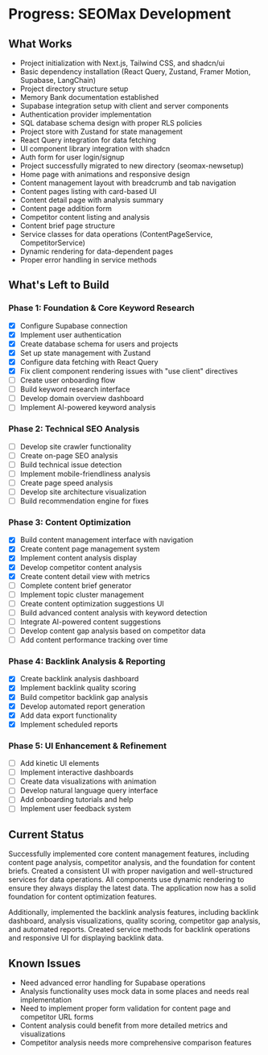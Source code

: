 # Progress: SEOMax Development

## What Works
- Project initialization with Next.js, Tailwind CSS, and shadcn/ui
- Basic dependency installation (React Query, Zustand, Framer Motion, Supabase, LangChain)
- Project directory structure setup
- Memory Bank documentation established
- Supabase integration setup with client and server components
- Authentication provider implementation
- SQL database schema design with proper RLS policies
- Project store with Zustand for state management
- React Query integration for data fetching
- UI component library integration with shadcn
- Auth form for user login/signup
- Project successfully migrated to new directory (seomax-newsetup)
- Home page with animations and responsive design
- Content management layout with breadcrumb and tab navigation
- Content pages listing with card-based UI
- Content detail page with analysis summary
- Content page addition form
- Competitor content listing and analysis
- Content brief page structure
- Service classes for data operations (ContentPageService, CompetitorService)
- Dynamic rendering for data-dependent pages
- Proper error handling in service methods

## What's Left to Build

### Phase 1: Foundation & Core Keyword Research
- [x] Configure Supabase connection
- [x] Implement user authentication
- [x] Create database schema for users and projects
- [x] Set up state management with Zustand
- [x] Configure data fetching with React Query
- [x] Fix client component rendering issues with "use client" directives
- [ ] Create user onboarding flow
- [ ] Build keyword research interface
- [ ] Develop domain overview dashboard
- [ ] Implement AI-powered keyword analysis

### Phase 2: Technical SEO Analysis
- [ ] Develop site crawler functionality
- [ ] Create on-page SEO analysis
- [ ] Build technical issue detection
- [ ] Implement mobile-friendliness analysis
- [ ] Create page speed analysis
- [ ] Develop site architecture visualization
- [ ] Build recommendation engine for fixes

### Phase 3: Content Optimization
- [x] Build content management interface with navigation
- [x] Create content page management system
- [x] Implement content analysis display
- [x] Develop competitor content analysis
- [x] Create content detail view with metrics
- [ ] Complete content brief generator
- [ ] Implement topic cluster management
- [ ] Create content optimization suggestions UI
- [ ] Build advanced content analysis with keyword detection
- [ ] Integrate AI-powered content suggestions
- [ ] Develop content gap analysis based on competitor data
- [ ] Add content performance tracking over time

### Phase 4: Backlink Analysis & Reporting
- [x] Create backlink analysis dashboard
- [x] Implement backlink quality scoring
- [x] Build competitor backlink gap analysis
- [x] Develop automated report generation
- [x] Add data export functionality
- [x] Implement scheduled reports

### Phase 5: UI Enhancement & Refinement
- [ ] Add kinetic UI elements
- [ ] Implement interactive dashboards
- [ ] Create data visualizations with animation
- [ ] Develop natural language query interface
- [ ] Add onboarding tutorials and help
- [ ] Implement user feedback system

## Current Status
Successfully implemented core content management features, including content page analysis, competitor analysis, and the foundation for content briefs. Created a consistent UI with proper navigation and well-structured services for data operations. All components use dynamic rendering to ensure they always display the latest data. The application now has a solid foundation for content optimization features.

Additionally, implemented the backlink analysis features, including backlink dashboard, analysis visualizations, quality scoring, competitor gap analysis, and automated reports. Created service methods for backlink operations and responsive UI for displaying backlink data.

## Known Issues
- Need advanced error handling for Supabase operations
- Analysis functionality uses mock data in some places and needs real implementation
- Need to implement proper form validation for content page and competitor URL forms
- Content analysis could benefit from more detailed metrics and visualizations
- Competitor analysis needs more comprehensive comparison features 